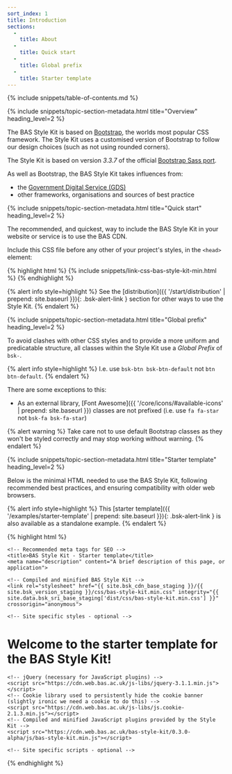 ```yaml
---
sort_index: 1
title: Introduction
sections:
  -
    title: About
  -
    title: Quick start
  -
    title: Global prefix
  -
    title: Starter template
---
```


{% include snippets/table-of-contents.md %}

{% include snippets/topic-section-metadata.html
  title="Overview"
  heading_level=2
%}

The BAS Style Kit is based on [Bootstrap](https://www.getbootstrap.com), the worlds most popular CSS framework.
The Style Kit uses a customised version of Bootstrap to follow our design choices (such as not using rounded corners).

The Style Kit is based on version <em>3.3.7</em> of the official
[Bootstrap Sass port](https://github.com/twbs/bootstrap-sass).

As well as Bootstrap, the BAS Style Kit takes influences from:

* the [Government Digital Service (GDS)](https://gds.blog.gov.uk/about/)
* other frameworks, organisations and sources of best practice

{% include snippets/topic-section-metadata.html
  title="Quick start"
  heading_level=2
%}

The recommended, and quickest, way to include the BAS Style Kit in your website or service is to use the BAS CDN.

Include this CSS file before any other of your project's styles, in the <code>&lt;head&gt;</code> element:

{% highlight html %}
{% include snippets/link-css-bas-style-kit-min.html %}
{% endhighlight %}

{% alert info style=highlight %}
See the [distribution]({{ '/start/distribution' | prepend: site.baseurl }}){: .bsk-alert-link } section for other ways
to use the Style Kit.
{% endalert %}

{% include snippets/topic-section-metadata.html
  title="Global prefix"
  heading_level=2
%}

To avoid clashes with other CSS styles and to provide a more uniform and predicatable structure, all classes within the
Style Kit use a *Global Prefix* of <code>bsk-</code>.

{% alert info style=highlight %}
I.e. use `bsk-btn bsk-btn-default` not `btn btn-default`.
{% endalert %}

There are some exceptions to this:

* As an external library, [Font Awesome]({{ '/core/icons/#available-icons' | prepend: site.baseurl }}) classes are not
prefixed (i.e. use `fa fa-star` not `bsk-fa bsk-fa-star`)

{% alert warning %}
Take care not to use default Bootstrap classes as they won't be styled correctly and may stop working without warning.
{% endalert %}

{% include snippets/topic-section-metadata.html
  title="Starter template"
  heading_level=2
%}

Below is the minimal HTML needed to use the BAS Style Kit, following recommended best practices, and ensuring
compatibility with older web browsers.

{% alert info style=highlight %}
This [starter template]({{ '/examples/starter-template' | prepend: site.baseurl }}){: .bsk-alert-link } is also available
as a standalone example.
{% endalert %}

{% highlight html %}
<!DOCTYPE html>
<html lang="en-GB">
  <head>
    <meta charset="utf-8">
    <meta name="viewport" content="width=device-width, initial-scale=1, shrink-to-fit=no">
    <meta http-equiv="x-ua-compatible" content="ie=edge">
    <!-- The above 3 meta tags *must* come first in the head -->

    <!-- Recommended meta tags for SEO -->
    <title>BAS Style Kit - Starter template</title>
    <meta name="description" content="A brief description of this page, or application">

    <!-- Compiled and minified BAS Style Kit -->
    <link rel="stylesheet" href="{{ site.bsk_cdn_base_staging }}/{{ site.bsk_version_staging }}/css/bas-style-kit.min.css" integrity="{{ site.data.bsk_sri_base_staging['dist/css/bas-style-kit.min.css'] }}" crossorigin="anonymous">

    <!-- Site specific styles - optional -->
  </head>
  <body>
    <h1>Welcome to the starter template for the BAS Style Kit!</h1>

    <!-- jQuery (necessary for JavaScript plugins) -->
    <script src="https://cdn.web.bas.ac.uk/js-libs/jquery-3.1.1.min.js"></script>
    <!-- Cookie library used to persistently hide the cookie banner (slightly ironic we need a cookie to do this) -->
    <script src="https://cdn.web.bas.ac.uk/js-libs/js.cookie-2.1.3.min.js"></script>
    <!-- Compiled and minified JavaScript plugins provided by the Style Kit -->
    <script src="https://cdn.web.bas.ac.uk/bas-style-kit/0.3.0-alpha/js/bas-style-kit.min.js"></script>

    <!-- Site specific scripts - optional -->
  </body>
</html>
{% endhighlight %}
